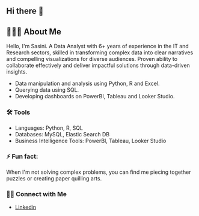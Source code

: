 ## Hi there 👋

## 🙋🏻‍♀️ About Me

<!--[ Personal Banner](https://www.canva.com/design/DAGNeyTP_UU/EhPOZK7fe8d_rQB815KrPw/editutm_content=DAGNeyTP_UU&utm_campaign=designshare&utm_medium=link2&utm_source=sharebutton)
-->

Hello, I'm Sasini. A Data Analyst with 6+ years of experience in the IT and Research sectors, skilled in transforming complex data into clear narratives and compelling visualizations for diverse audiences. Proven ability to collaborate effectively and deliver impactful solutions through data-driven insights.

- Data manipulation and analysis using Python, R and Excel.
- Querying data using SQL.
- Developing dashboards on PowerBI, Tableau and Looker Studio.

### 🛠️ Tools

- Languages: Python, R, SQL
- Databases: MySQL, Elastic Search DB
- Business Intelligence Tools: PowerBI, Tableau, Looker Studio

### ⚡ Fun fact: 

When I'm not solving complex problems, you can find me piecing together puzzles or creating paper quilling arts.

### 👋🏻 Connect with Me

- [Linkedin](https://www.linkedin.com/in/sasini/)

<!--
**sasinikm/sasinikm** is a ✨ _special_ ✨ repository because its `README.md` (this file) appears on your GitHub profile.

Here are some ideas to get you started:

- 🔭 I’m currently working on ...
- 🌱 I’m currently learning ...
- 👯 I’m looking to collaborate on ...
- 🤔 I’m looking for help with ...
- 💬 Ask me about ...
- 📫 How to reach me: ...
- 😄 Pronouns: ...
- ⚡ Fun fact: ...
-->
